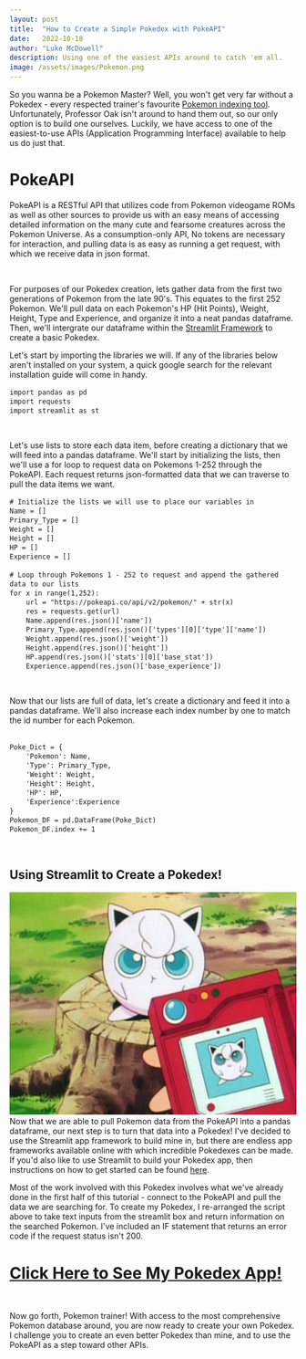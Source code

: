 ```yaml
---
layout: post
title:  "How to Create a Simple Pokedex with PokeAPI"
date:   2022-10-18
author: "Luke McDowell"
description: Using one of the easiest APIs around to catch 'em all.
image: /assets/images/Pokemon.png
---
```



So you wanna be a Pokemon Master? Well, you won't get very far without a Pokedex - every respected trainer's favourite [Pokemon indexing tool](https://bulbapedia.bulbagarden.net/wiki/Pok%C3%A9dex). Unfortunately, Professor Oak isn't around to hand them out, so our only option is to build one ourselves. Luckily, we have access to one of the easiest-to-use APIs (Application Programming Interface) available to help us do just that. 




# PokeAPI
PokeAPI is a RESTful API that utilizes code from Pokemon videogame ROMs as well as other sources to provide us with an easy means of accessing detailed information on the many cute and fearsome creatures across the Pokemon Universe. As a consumption-only API, No tokens are necessary for interaction, and pulling data is as easy as running a get request, with which we receive data in json format. 

  <br> 

For purposes of our Pokedex creation, lets gather data from the first two generations of Pokemon from the late 90's. This equates to the first 252 Pokemon. We'll pull data on each Pokemon's HP (Hit Points), Weight, Height, Type and Experience, and organize it into a neat pandas dataframe. Then, we'll intergrate our dataframe within the [Streamlit Framework](https://streamlit.io/) to create a basic Pokedex.

Let's start by importing the libraries we will. If any of the libraries below aren't installed on your system, a quick google search for the relevant installation guide will come in handy.

```
import pandas as pd
import requests
import streamlit as st
```

  <br> 
  
Let's use lists to store each data item, before creating a dictionary that we will feed into a pandas dataframe. We'll start by initializing the lists, then we'll use a for loop to request data on Pokemons 1-252 through the PokeAPI. Each request returns json-formatted data that we can traverse to pull the data items we want.    

```
# Initialize the lists we will use to place our variables in
Name = []
Primary_Type = []
Weight = []
Height = []
HP = []
Experience = []

# Loop through Pokemons 1 - 252 to request and append the gathered data to our lists
for x in range(1,252):
    url = "https://pokeapi.co/api/v2/pokemon/" + str(x)
    res = requests.get(url)
    Name.append(res.json()['name'])
    Primary_Type.append(res.json()['types'][0]['type']['name'])
    Weight.append(res.json()['weight'])
    Height.append(res.json()['height'])
    HP.append(res.json()['stats'][0]['base_stat'])
    Experience.append(res.json()['base_experience'])
```

  <br> 
  
  
Now that our lists are full of data, let's create a dictionary and feed it into a pandas dataframe. We'll also increase each index number by one to match the id number for each Pokemon.

```
    
Poke_Dict = {
    'Pokemon': Name,
    'Type': Primary_Type,
    'Weight': Weight,
    'Height': Height,
    'HP': HP,
    'Experience':Experience
}
Pokemon_DF = pd.DataFrame(Poke_Dict)
Pokemon_DF.index += 1 
```

  <br> 

## Using Streamlit to Create a Pokedex!
![image:](https://github.com/Redskywalker7/stat386-projects/blob/main/assets/Jigglypuff.png?raw=true)
Now that we are able to pull Pokemon data from the PokeAPI into a pandas dataframe, our next step is to turn that data into a Pokedex! I've decided to use the Streamlit app framework to build mine in, but there are endless app frameworks available online with which incredible Pokedexes can be made. If you'd also like to use Streamlit to build your Pokedex app, then instructions on how to get started can be found [here](https://redskywalker7.github.io/stat386-projects/2022/09/22/How_to_Use_Streamlit.html). 

Most of the work involved with this Pokedex involves what we've already done in the first half of this tutorial - connect to the PokeAPI and pull the data we are searching for. To create my Pokedex, I re-arranged the script above to take text inputs from the streamlit box and return information on the searched Pokemon. I've included an IF statement that returns an error code if the request status isn't 200. 

# [Click Here to See My Pokedex App!](https://redskywalker7-stat386-projects-pokedex-q0yt5b.streamlitapp.com/)


  <br> 
  
Now go forth, Pokemon trainer! With access to the most comprehensive Pokemon database around, you are now ready to create your own Pokedex. I challenge you to create an even better Pokedex than mine, and to use the PokeAPI as a step toward other APIs. 
